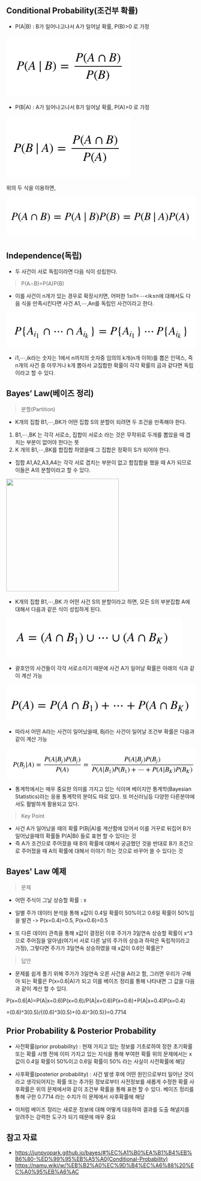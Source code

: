 
Conditional Probability(조건부 확률)
---------------

- P(A|B) : B가 일어나고나서 A가 일어날 확률, P(B)>0 로 가정 

![bayes1](./bayes1.jpg)

- P(B|A) : A가 일어나고나서 B가 일어날 확률, P(A)>0 로 가정

![bayes2](./bayes2.jpg)

위의 두 식을 이용하면,

![bayes3](./bayes3.jpg)


Independence(독립)
----------------
- 두 사건이 서로 독립이라면 다음 식이 성립한다.

> P(A∩B)=P(A)P(B)
 
- 이를 사건이 n개가 있는 경우로 확장시키면,
어떠한 1≤i1<⋯<ik≤n에 대해서도 다음 식을 만족시킨다면 사건 A1,⋯,An를 독립인 사건이라고 한다.


![bayes4](./bayes4.jpg)

- i1,⋯,ik라는 숫자는 1에서 n까지의 숫자중 임의의 k개(n개 이하)를 뽑은 인덱스, 즉 n개의 사건 중 아무거나 k개 뽑아서 교집합한 확률이 각각 확률의 곱과 같다면 독립이라고 할 수 있다.
 

Bayes’ Law(베이즈 정리)
--------------

> 분할(Partition)
- K개의 집합 B1,⋯,BK가 어떤 집합 S의 분할이 되려면 두 조건을 만족해야 한다.
 1. B1,⋯,BK  는 각각 서로소, 집합이 서로소 라는 것은 무작위로 두개를 뽑았을 때 겹치는 부분이 없어야 한다는 뜻
 2. K 개의  B1,⋯,BK를 합집합 하였을때 그 집합은 정확히 S가 되어야 한다. 
 
- 집합 A1,A2,A3,A4는 각각 서로 겹치는 부분이 없고 합집합을 했을 때  A가 되므로 이들은 A의 분할이라고 할 수 있다.

<img src="/bayes5.jpg" width="300" height="300">

- K개의 집합 B1,⋯,BK 가 어떤 사건 S의 분할이라고 하면, 모든 S의 부분집합 A에 대해서 다음과 같은 식이 성립하게 된다. 

![bayes6](./bayes6.jpg)
 
- 괄호안의 사건들이 각각 서로소이기 때문에 사건 A가 일어날 확률은 아래의 식과 같이 계산 가능

![bayes7](./bayes7.jpg)
 
- 따라서 어떤 A라는 사건이 일어났을때, Bj라는 사건이 일어날 조건부 확률은 다음과 같이 계산 가능

![bayes8](./bayes8.jpg)

- 통계학에서는 매우 중요한 의미를 가지고 있는 식이며 베이지안 통계학(Bayesian Statistics)라는 응용 통계학의 분야도 따로 있다. 또 머신러닝등 다양한 다른분야에서도 활발하게 활용되고 있다.

> Key Point

- 사건 A가 일어났을 때의 확률 P(Bj|A)를 계산함에 있어서 이를 거꾸로 뒤집어 B가 일어났을때의 확률들 P(A|Bi) 들로 표현 할 수 있다는 것
- 즉 A가 조건으로 주어졌을 때 B의 확률에 대해서 궁금했던 것을 반대로 B가 조건으로 주어졌을 때 A의 확률에 대해서 이야기 하는 것으로 바꾸어 쓸 수 있다는 것

Bayes' Law 예제
-------------
> 문제
- 어떤 주식이 그날 상승할 확률 : x
- 일별 주가 데이터 분석을 통해 x값이 0.4일 확률이 50%이고 0.6일 확률이 50%임을 발견 -> P(x=0.4)=0.5, P(x=0.6)=0.5
 
- 또 다른 데이터 관측을 통해 x값이 결정된 이후 주가가 3일연속 상승할 확률이 x^3으로 주어짐을 알아냄(여기서 서로 다른 날의 주가의 상승과 하락은 독립적이라고 가정), 그렇다면 주가가 3일연속 상승하였을 때 x값이 0.6인 확률은?

> 답안
- 문제를 쉽게 풀기 위해 주가가 3일연속 오른 사건을 A라고 함, 그러면 우리가 구해야 되는 확률은 P(x=0.6|A)가 되고 이를 베이즈 정리를 통해 나타내면 그 값을 다음과 같이 계산 할 수 있다.

P(x=0.6|A)=P(A|x=0.6)P(x=0.6)/P(A|x=0.6)P(x=0.6)+P(A|x=0.4)P(x=0.4)
 
=(0.6)^3(0.5)/{(0.6)^3(0.5)+(0.4)^3(0.5)}=0.7714


Prior Probability & Posterior Probability
-----------------
- 사전확률(prior probability) : 현재 가지고 있는 정보를 기초로하여 정한 초기확률 또는 확률 시행 전에 이미 가지고 있는 지식을 통해 부여한 확률
위의 문제에서는 x값이 0.4일 확률이 50%이고 0.6일 확률이 50% 라는 사실이 사전확률에 해당

- 사후확률(posterior probability) : 사건 발생 후에 어떤 원인으로부터 일어난 것이라고 생각되어지는 확률 또는 추가된 정보로부터 사전정보를 새롭게 수정한 확률
사후확률은 위의 문제에서와 같이 조건부 확률을 통해 표현 할 수 있다. 베이즈 정리를 통해 구한 0.7714 라는 수치가 이 문제에서 사후확률에 해당

- 이처럼 베이즈 정리는 새로운 정보에 대해 어떻게 대응하여 결과를 도출 해낼지를 알려주는 강력한 도구가 되기 때문에 매우 중요


참고 자료
-------- 
- https://junpyopark.github.io/bayes/#%EC%A1%B0%EA%B1%B4%EB%B6%80-%ED%99%95%EB%A5%A0(Conditional-Probability)
- https://namu.wiki/w/%EB%B2%A0%EC%9D%B4%EC%A6%88%20%EC%A0%95%EB%A6%AC

